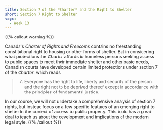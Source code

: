 ```yaml
---
title: Section 7 of the *Charter* and the Right to Shelter
short: Section 7 Right to Shelter
tags:
  - Week 13
---
```




{{% callout warning %}} 

Canada's *Charter of Rights and Freedoms* contains no freestanding constitutional right to housing or other forms of shelter. But in considering what protections the *Charter* affords to homeless persons seeking access to public spaces to meet their immediate shelter and other basic needs, Canadian courts have developed certain limited protections under section 7 of the *Charter*, which reads:

> 7. Everyone has the right to life, liberty and security of the person and the right not to be deprived thereof except in accordance with the principles of fundamental justice.

In our course, we will not undertake a comprehensive analysis of section 7 rights, but instead focus on a few specific features of an emerging right to shelter in the context of access to public property. This topic has a great deal to teach us about the development and implications of the modern legal style.
{{% /callout %}}

